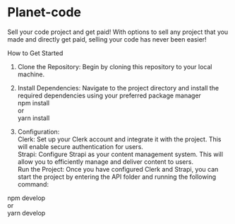 # Planet-code <br> 
Sell your code project and get paid! With options to sell any project that you made and directly get paid, selling your code has never been easier! <br> 

How to Get Started <br> 
1. Clone the Repository: Begin by cloning this repository to your local machine. <br> 

2. Install Dependencies: Navigate to the project directory and install the required dependencies using your preferred package manager <br> 
npm install  <br> 
or  <br> 
yarn install  <br> 

3. Configuration: <br> 
Clerk: Set up your Clerk account and integrate it with the project. This will enable secure authentication for users. <br> 
Strapi: Configure Strapi as your content management system. This will allow you to efficiently manage and deliver content to users. <br> 
Run the Project: Once you have configured Clerk and Strapi, you can start the project by entering the API folder and running the following <br> 
command: <br> 

npm develop <br> 
or <br> 
yarn develop <br> 

